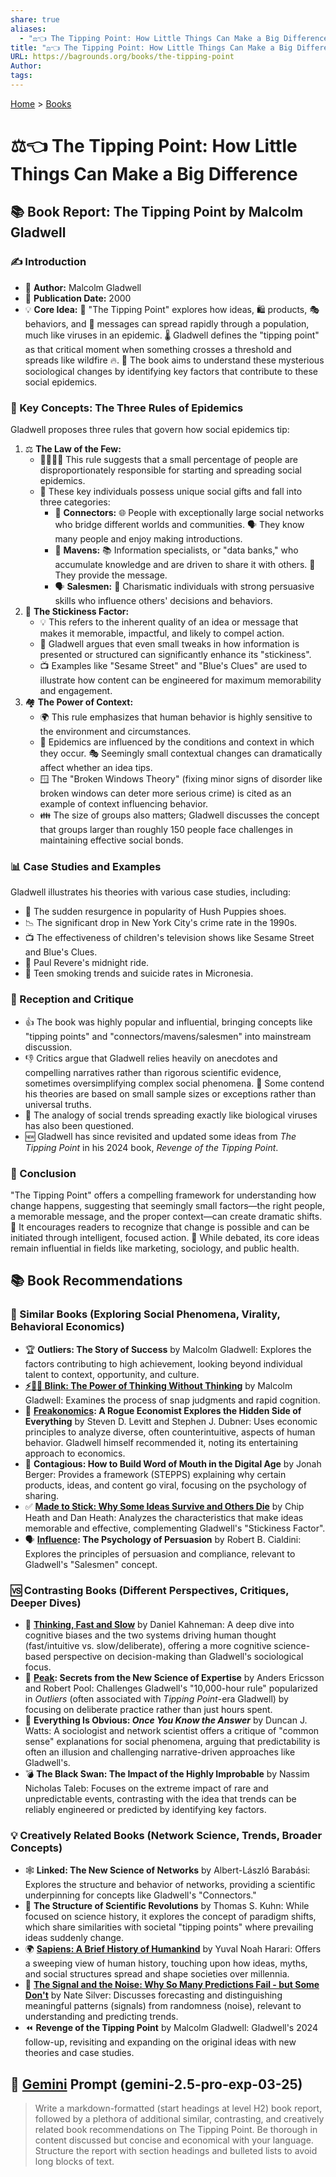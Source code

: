 ```yaml
---
share: true
aliases:
  - "⚖️👈 The Tipping Point: How Little Things Can Make a Big Difference"
title: "⚖️👈 The Tipping Point: How Little Things Can Make a Big Difference"
URL: https://bagrounds.org/books/the-tipping-point
Author: 
tags: 
---
```

[Home](../index.md) > [Books](./index.md)  
# ⚖️👈 The Tipping Point: How Little Things Can Make a Big Difference  
## 📚 Book Report: The Tipping Point by Malcolm Gladwell  
  
### ✍️ Introduction  
* 👤 **Author:** Malcolm Gladwell  
* 📅 **Publication Date:** 2000  
* 💡 **Core Idea:** 🦠 "The Tipping Point" explores how ideas, 🛍️ products, 🎭 behaviors, and 📢 messages can spread rapidly through a population, much like viruses in an epidemic. 🌡️ Gladwell defines the "tipping point" as that critical moment when something crosses a threshold and spreads like wildfire 🔥. 🎯 The book aims to understand these mysterious sociological changes by identifying key factors that contribute to these social epidemics.  
  
### 🔑 Key Concepts: The Three Rules of Epidemics  
Gladwell proposes three rules that govern how social epidemics tip:  
  
1. ⚖️ **The Law of the Few:**  
    * 👨‍💼👩‍💼 This rule suggests that a small percentage of people are disproportionately responsible for starting and spreading social epidemics.  
    * 🎁 These key individuals possess unique social gifts and fall into three categories:  
        * 🤝 **Connectors:** 🌐 People with exceptionally large social networks who bridge different worlds and communities. 🗣️ They know many people and enjoy making introductions.  
        * 🧠 **Mavens:** 📚 Information specialists, or "data banks," who accumulate knowledge and are driven to share it with others. 📣 They provide the message.  
        * 🗣️ **Salesmen:** 🌟 Charismatic individuals with strong persuasive skills who influence others' decisions and behaviors.  
2. 🧩 **The Stickiness Factor:**  
    * 💡 This refers to the inherent quality of an idea or message that makes it memorable, impactful, and likely to compel action.  
    * 🤏 Gladwell argues that even small tweaks in how information is presented or structured can significantly enhance its "stickiness".  
    * 📺 Examples like "Sesame Street" and "Blue's Clues" are used to illustrate how content can be engineered for maximum memorability and engagement.  
3. 🏘️ **The Power of Context:**  
    * 🌍 This rule emphasizes that human behavior is highly sensitive to the environment and circumstances.  
    * 🚦 Epidemics are influenced by the conditions and context in which they occur. 🎭 Seemingly small contextual changes can dramatically affect whether an idea tips.  
    * 🪟 The "Broken Windows Theory" (fixing minor signs of disorder like broken windows can deter more serious crime) is cited as an example of context influencing behavior.  
    * 👪 The size of groups also matters; Gladwell discusses the concept that groups larger than roughly 150 people face challenges in maintaining effective social bonds.  
  
### 📊 Case Studies and Examples  
Gladwell illustrates his theories with various case studies, including:  
* 👟 The sudden resurgence in popularity of Hush Puppies shoes.  
* 📉 The significant drop in New York City's crime rate in the 1990s.  
* 📺 The effectiveness of children's television shows like Sesame Street and Blue's Clues.  
* 🐎 Paul Revere's midnight ride.  
* 🚬 Teen smoking trends and suicide rates in Micronesia.  
  
### 📰 Reception and Critique  
* 👍 The book was highly popular and influential, bringing concepts like "tipping points" and "connectors/mavens/salesmen" into mainstream discussion.  
* 👎 Critics argue that Gladwell relies heavily on anecdotes and compelling narratives rather than rigorous scientific evidence, sometimes oversimplifying complex social phenomena. 🤔 Some contend his theories are based on small sample sizes or exceptions rather than universal truths.  
* 🧪 The analogy of social trends spreading exactly like biological viruses has also been questioned.  
* 🆕 Gladwell has since revisited and updated some ideas from *The Tipping Point* in his 2024 book, *Revenge of the Tipping Point*.  
  
### 🏁 Conclusion  
"The Tipping Point" offers a compelling framework for understanding how change happens, suggesting that seemingly small factors—the right people, a memorable message, and the proper context—can create dramatic shifts. 🚀 It encourages readers to recognize that change is possible and can be initiated through intelligent, focused action. 🧐 While debated, its core ideas remain influential in fields like marketing, sociology, and public health.  
  
## 📚 Book Recommendations  
### 👯 Similar Books (Exploring Social Phenomena, Virality, Behavioral Economics)  
  
* 🏆 **Outliers: The Story of Success** by Malcolm Gladwell: Explores the factors contributing to high achievement, looking beyond individual talent to context, opportunity, and culture.  
* **[⚡🚫💭 Blink: The Power of Thinking Without Thinking](./blink-the-power-of-thinking-without-thinking.md)** by Malcolm Gladwell: Examines the process of snap judgments and rapid cognition.  
* 🧐 **[Freakonomics](./freakonomics.md): A Rogue Economist Explores the Hidden Side of Everything** by Steven D. Levitt and Stephen J. Dubner: Uses economic principles to analyze diverse, often counterintuitive, aspects of human behavior. Gladwell himself recommended it, noting its entertaining approach to economics.  
* 📢 **Contagious: How to Build Word of Mouth in the Digital Age** by Jonah Berger: Provides a framework (STEPPS) explaining why certain products, ideas, and content go viral, focusing on the psychology of sharing.  
* ✅ **[Made to Stick: Why Some Ideas Survive and Others Die](./made-to-stick.md)** by Chip Heath and Dan Heath: Analyzes the characteristics that make ideas memorable and effective, complementing Gladwell's "Stickiness Factor".  
* 🗣️ **[Influence](./influence.md): The Psychology of Persuasion** by Robert B. Cialdini: Explores the principles of persuasion and compliance, relevant to Gladwell's "Salesmen" concept.  
  
### 🆚 Contrasting Books (Different Perspectives, Critiques, Deeper Dives)  
  
* 🤔 **[Thinking, Fast and Slow](./thinking-fast-and-slow.md)** by Daniel Kahneman: A deep dive into cognitive biases and the two systems driving human thought (fast/intuitive vs. slow/deliberate), offering a more cognitive science-based perspective on decision-making than Gladwell's sociological focus.  
* 🎯 **[Peak](./peak.md): Secrets from the New Science of Expertise** by Anders Ericsson and Robert Pool: Challenges Gladwell's "10,000-hour rule" popularized in *Outliers* (often associated with *Tipping Point*-era Gladwell) by focusing on deliberate practice rather than just hours spent.  
* 🤨 **Everything Is Obvious: *Once You Know the Answer*** by Duncan J. Watts: A sociologist and network scientist offers a critique of "common sense" explanations for social phenomena, arguing that predictability is often an illusion and challenging narrative-driven approaches like Gladwell's.  
* 💣 **The Black Swan: The Impact of the Highly Improbable** by Nassim Nicholas Taleb: Focuses on the extreme impact of rare and unpredictable events, contrasting with the idea that trends can be reliably engineered or predicted by identifying key factors.  
  
### 💡 Creatively Related Books (Network Science, Trends, Broader Concepts)  
  
* 🕸️ **Linked: The New Science of Networks** by Albert-László Barabási: Explores the structure and behavior of networks, providing a scientific underpinning for concepts like Gladwell's "Connectors."  
* 🔄 **The Structure of Scientific Revolutions** by Thomas S. Kuhn: While focused on science history, it explores the concept of paradigm shifts, which share similarities with societal "tipping points" where prevailing ideas suddenly change.  
* 🌍 **[Sapiens: A Brief History of Humankind](./sapiens-a-brief-history-of-humankind.md)** by Yuval Noah Harari: Offers a sweeping view of human history, touching upon how ideas, myths, and social structures spread and shape societies over millennia.  
* 🔢 **[The Signal and the Noise: Why So Many Predictions Fail - but Some Don't](./the-signal-and-the-noise.md)** by Nate Silver: Discusses forecasting and distinguishing meaningful patterns (signals) from randomness (noise), relevant to understanding and predicting trends.  
* ⏪ **Revenge of the Tipping Point** by Malcolm Gladwell: Gladwell's 2024 follow-up, revisiting and expanding on the original ideas with new theories and case studies.  
  
## 💬 [Gemini](../software/gemini.md) Prompt (gemini-2.5-pro-exp-03-25)  
> Write a markdown-formatted (start headings at level H2) book report, followed by a plethora of additional similar, contrasting, and creatively related book recommendations on The Tipping Point. Be thorough in content discussed but concise and economical with your language. Structure the report with section headings and bulleted lists to avoid long blocks of text.